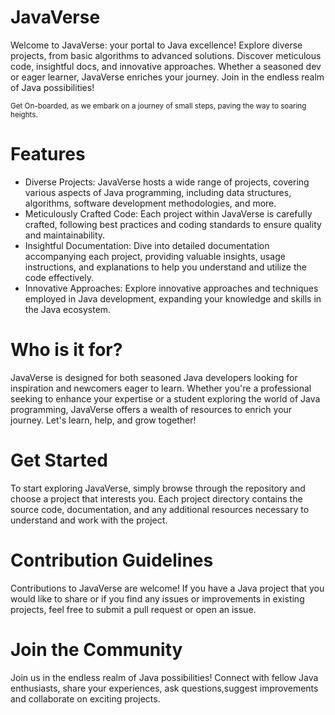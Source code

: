 # JavaVerse
Welcome to JavaVerse: your portal to Java excellence! Explore diverse projects, from basic algorithms to advanced solutions. Discover meticulous code, insightful docs, and innovative approaches. Whether a seasoned dev or eager learner, JavaVerse enriches your journey. Join in the endless realm of Java possibilities!

<small> Get On-boarded, as we embark on a journey of small steps, paving the way to soaring heights. </small>

# Features

* Diverse Projects: JavaVerse hosts a wide range of projects, covering various aspects of Java programming, including data structures, algorithms, software development methodologies, and more.
* Meticulously Crafted Code: Each project within JavaVerse is carefully crafted, following best practices and coding standards to ensure quality and maintainability.
* Insightful Documentation: Dive into detailed documentation accompanying each project, providing valuable insights, usage instructions, and explanations to help you understand and utilize the code effectively.
* Innovative Approaches: Explore innovative approaches and techniques employed in Java development, expanding your knowledge and skills in the Java ecosystem.

# Who is it for?

JavaVerse is designed for both seasoned Java developers looking for inspiration and newcomers eager to learn. Whether you're a professional seeking to enhance your expertise or a student exploring the world of Java programming, JavaVerse offers a wealth of resources to enrich your journey. Let's learn, help, and grow together!

# Get Started

To start exploring JavaVerse, simply browse through the repository and choose a project that interests you. Each project directory contains the source code, documentation, and any additional resources necessary to understand and work with the project.

# Contribution Guidelines

Contributions to JavaVerse are welcome! If you have a Java project that you would like to share or if you find any issues or improvements in existing projects, feel free to submit a pull request or open an issue.

# Join the Community

Join us in the endless realm of Java possibilities! Connect with fellow Java enthusiasts, share your experiences, ask questions,suggest improvements and collaborate on exciting projects.
